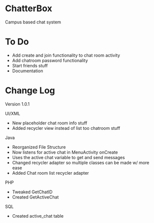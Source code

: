 # ChatterBox

Campus based chat system

# To Do

  + Add create and join functionality to chat room activity
  + Add chatroom password functionality
  + Start friends stuff
  + Documentation

# Change Log

  Version 1.0.1

  UI/XML
  - New placeholder chat room info stuff
  - Added recycler view instead of list too chatroom stuff

  Java
  - Reorganized File Structure
  - Now listens for active chat in MenuActivity onCreate
  - Uses the active chat variable to get and send messages
  - Changed recycler adapter so multiple classes can be made
    w/ more ease
  - Added Chat room list recycler adapter

  PHP
  - Tweaked GetChatID
  - Created GetActiveChat
     
  SQL
  - Created active_chat table
